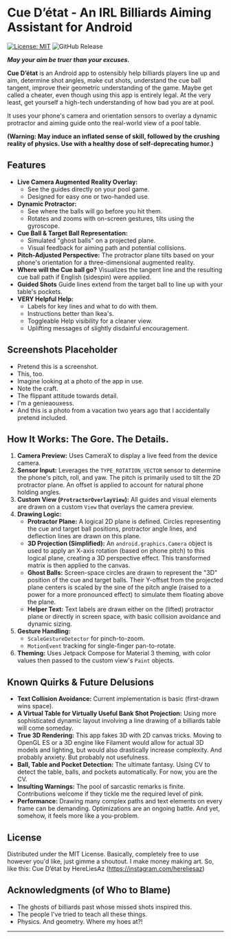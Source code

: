 # Cue D’état - An IRL Billiards Aiming Assistant for Android

[![License: MIT](https://img.shields.io/badge/License-MIT-yellow.svg)](https://opensource.org/licenses/MIT)
![GitHub Release](https://img.shields.io/github/v/release/hereliesaz/CueDetat?include_prereleases&display_name=release)


**_May your aim be truer than your excuses._**


**Cue D’état** is an Android app to ostensibly help billiards players line up and aim, determine shot angles, make cut shots, understand the cue ball tangent, improve their geometric understanding of the game. Maybe get called a cheater, even though using this app is entirely legal. At the very least, get yourself a high-tech understanding of how bad you are at pool.

It uses your phone's camera and orientation sensors to overlay a dynamic protractor and aiming guide onto the real-world view of a pool table.

**(Warning: May induce an inflated sense of skill, followed by the crushing reality of physics. Use with a healthy dose of self-deprecating humor.)**



## Features

*   **Live Camera Augmented Reality Overlay:**
    *   See the guides directly on your pool game.
    *   Designed for easy one or two-handed use. 
*   **Dynamic Protractor:**
    *   See where the balls will go before you hit them.  
    *   Rotates and zooms with on-screen gestures, tilts using the gyroscope. 
*   **Cue Ball & Target Ball Representation:**
    *   Simulated "ghost balls" on a projected plane.
    *   Visual feedback for aiming path and potential collisions.
*   **Pitch-Adjusted Perspective:** The protractor plane tilts based on your phone's orientation for a three-dimensional augmented reality.
*   **Where will the Cue ball go?** Visualizes the tangent line and the resulting cue ball path if English (sidespin) were applied.
*   **Guided Shots** Guide lines extend from the target ball to line up with your table's pockets.
*   **VERY Helpful Help:**
    *   Labels for key lines and what to do with them.
    *   Instructions better than Ikea's.
    *   Toggleable Help visibility for a cleaner view.
    *   Uplifting messages of slightly disdainful encouragement.



## Screenshots Placeholder

*   Pretend this is a screenshot.
*   This, too.
*   Imagine looking at a photo of the app in use.
*   Note the craft.
*   The flippant attitude towards detail.
*   I'm a genieaouxess.
*   And this is a photo from a vacation two years ago that I accidentally pretend included.



## How It Works: The Gore. The Details.

1.  **Camera Preview:** Uses CameraX to display a live feed from the device camera.
2.  **Sensor Input:** Leverages the `TYPE_ROTATION_VECTOR` sensor to determine the phone's pitch, roll, and yaw. The pitch is primarily used to tilt the 2D protractor plane. An offset is applied to account for natural phone holding angles.
3.  **Custom View (`ProtractorOverlayView`):** All guides and visual elements are drawn on a custom `View` that overlays the camera preview.
4.  **Drawing Logic:**
    *   **Protractor Plane:** A logical 2D plane is defined. Circles representing the cue and target ball positions, protractor angle lines, and deflection lines are drawn on this plane.
    *   **3D Projection (Simplified):** An `android.graphics.Camera` object is used to apply an X-axis rotation (based on phone pitch) to this logical plane, creating a 3D perspective effect. This transformed matrix is then applied to the canvas.
    *   **Ghost Balls:** Screen-space circles are drawn to represent the "3D" position of the cue and target balls. Their Y-offset from the projected plane centers is scaled by the sine of the pitch angle (raised to a power for a more pronounced effect) to simulate them floating above the plane.
    *   **Helper Text:** Text labels are drawn either on the (lifted) protractor plane or directly in screen space, with basic collision avoidance and dynamic sizing.
5.  **Gesture Handling:**
    *   `ScaleGestureDetector` for pinch-to-zoom.
    *   `MotionEvent` tracking for single-finger pan-to-rotate.
6.  **Theming:** Uses Jetpack Compose for Material 3 theming, with color values then passed to the custom view's `Paint` objects.



## Known Quirks & Future Delusions

*   **Text Collision Avoidance:** Current implementation is basic (first-drawn wins space).
*   **A Virtual Table for Virtually Useful Bank Shot Projection:** Using more sophisticated dynamic layout involving a line drawing of a billiards table will come someday.
*   **True 3D Rendering:** This app fakes 3D with 2D canvas tricks. Moving to OpenGL ES or a 3D engine like Filament would allow for actual 3D models and lighting, but would also drastically increase complexity. And probably anxiety. But probably not usefulness.
*   **Ball, Table and Pocket Detection:** The ultimate fantasy. Using CV to detect the table, balls, and pockets automatically. For now, you are the CV.
*   **Insulting Warnings:** The pool of sarcastic remarks is finite. Contributions welcome if they tickle me the required level of pink.
*   **Performance:** Drawing many complex paths and text elements on every frame can be demanding. Optimizations are an ongoing battle. And yet, somehow, it feels more like a you-problem.



## License

Distributed under the MIT License. Basically, completely free to use however you'd like, just gimme a shoutout. I make money making art. So, like this:
Cue D’état by HereLiesAz (https://instagram.com/hereliesaz)


## Acknowledgments (of Who to Blame)

*   The ghosts of billiards past whose missed shots inspired this.
*   The people I've tried to teach all these things.
*   Physics. And geometry. Where my hoes at?!

---

